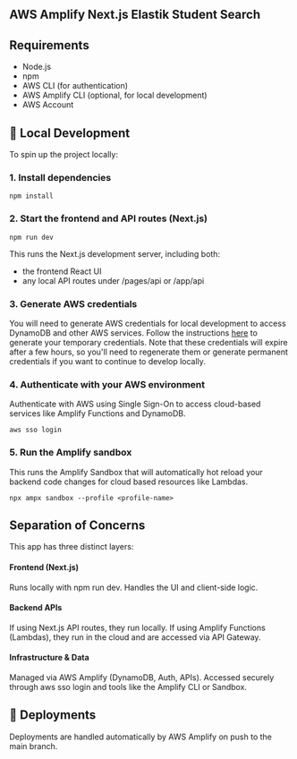 ## AWS Amplify Next.js Elastik Student Search

## Requirements

* Node.js 
* npm 
* AWS CLI (for authentication)
* AWS Amplify CLI (optional, for local development)
* AWS Account


## 🧪 Local Development

To spin up the project locally:

### 1. Install dependencies

```
npm install
```

### 2. Start the frontend and API routes (Next.js)

```
npm run dev
```

This runs the Next.js development server, including both:

* the frontend React UI
* any local API routes under /pages/api or /app/api

### 3. Generate AWS credentials

You will need to generate AWS credentials for local development to access DynamoDB and other AWS services.
Follow the instructions [here](https://docs.amplify.aws/react/start/account-setup/) to generate your temporary credentials.
Note that these credentials will expire after a few hours, so you'll need to regenerate them or generate permanent credentials if you want to continue to develop locally.


### 4. Authenticate with your AWS environment

Authenticate with AWS using Single Sign-On to access cloud-based services like Amplify Functions and DynamoDB.

```
aws sso login
```

### 5. Run the Amplify sandbox 

This runs the Amplify Sandbox that will automatically hot reload your backend code changes for cloud based resources like Lambdas.

```
npx ampx sandbox --profile <profile-name>
```

## Separation of Concerns
This app has three distinct layers:

#### Frontend (Next.js)
Runs locally with npm run dev. Handles the UI and client-side logic.

#### Backend APIs
If using Next.js API routes, they run locally.
If using Amplify Functions (Lambdas), they run in the cloud and are accessed via API Gateway.

#### Infrastructure & Data
Managed via AWS Amplify (DynamoDB, Auth, APIs). Accessed securely through aws sso login and tools like the Amplify CLI or Sandbox.

##  🚀 Deployments

Deployments are handled automatically by AWS Amplify on push to the main branch.